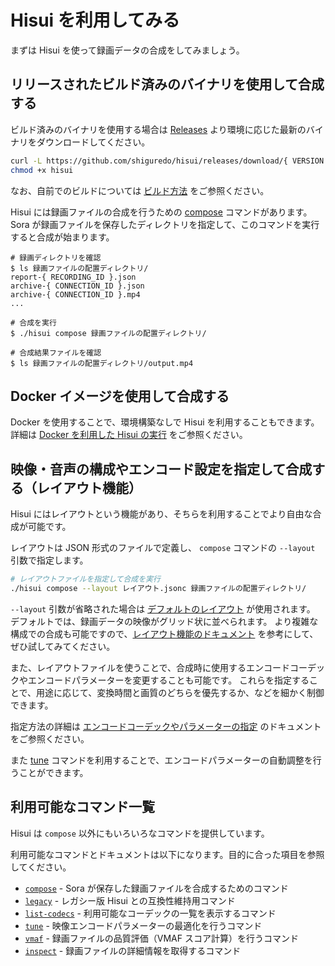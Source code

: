 # Hisui を利用してみる

まずは Hisui を使って録画データの合成をしてみましょう。

## リリースされたビルド済みのバイナリを使用して合成する

ビルド済みのバイナリを使用する場合は [Releases](https://github.com/shiguredo/hisui/releases) より環境に応じた最新のバイナリをダウンロードしてください。

```bash
curl -L https://github.com/shiguredo/hisui/releases/download/{ VERSION }/{ BINARY_NAME } -o hisui
chmod +x hisui
```

なお、自前でのビルドについては [ビルド方法](build.md) をご参照ください。

Hisui には録画ファイルの合成を行うための [compose](command_compose.md) コマンドがあります。
Sora が録画ファイルを保存したディレクトリを指定して、このコマンドを実行すると合成が始まります。

```console
# 録画ディレクトリを確認
$ ls 録画ファイルの配置ディレクトリ/
report-{ RECORDING_ID }.json
archive-{ CONNECTION_ID }.json
archive-{ CONNECTION_ID }.mp4
...

# 合成を実行
$ ./hisui compose 録画ファイルの配置ディレクトリ/

# 合成結果ファイルを確認
$ ls 録画ファイルの配置ディレクトリ/output.mp4
```

## Docker イメージを使用して合成する

Docker を使用することで、環境構築なしで Hisui を利用することもできます。
詳細は [Docker を利用した Hisui の実行](docker.md) をご参照ください。


## 映像・音声の構成やエンコード設定を指定して合成する（レイアウト機能）

Hisui にはレイアウトという機能があり、そちらを利用することでより自由な合成が可能です。

レイアウトは JSON 形式のファイルで定義し、
`compose` コマンドの `--layout` 引数で指定します。

```bash
# レイアウトファイルを指定して合成を実行
./hisui compose --layout レイアウト.jsonc 録画ファイルの配置ディレクトリ/
```

`--layout` 引数が省略された場合は [デフォルトのレイアウト](../layout-examples/compose-default.jsonc) が使用されます。
デフォルトでは、録画データの映像がグリッド状に並べられます。
より複雑な構成での合成も可能ですので、[レイアウト機能のドキュメント](./layout.md) を参考にして、ぜひ試してみてください。

また、レイアウトファイルを使うことで、合成時に使用するエンコードコーデックやエンコードパラメーターを変更することも可能です。
これらを指定することで、用途に応じて、変換時間と画質のどちらを優先するか、などを細かく制御できます。

指定方法の詳細は [エンコードコーデックやパラメーターの指定](layout_encode_params.md) のドキュメントをご参照ください。

また [tune](command_tune.md) コマンドを利用することで、エンコードパラメーターの自動調整を行うことができます。


## 利用可能なコマンド一覧

Hisui は `compose` 以外にもいろいろなコマンドを提供しています。

利用可能なコマンドとドキュメントは以下になります。目的に合った項目を参照してください。

- [`compose`](command_compose.md) - Sora が保存した録画ファイルを合成するためのコマンド
- [`legacy`](command_legacy.md) - レガシー版 Hisui との互換性維持用コマンド
- [`list-codecs`](command_list_codecs.md) - 利用可能なコーデックの一覧を表示するコマンド
- [`tune`](command_tune.md) - 映像エンコードパラメーターの最適化を行うコマンド
- [`vmaf`](command_vmaf.md) - 録画ファイルの品質評価（VMAF スコア計算）を行うコマンド
- [`inspect`](command_inspect.md) - 録画ファイルの詳細情報を取得するコマンド
